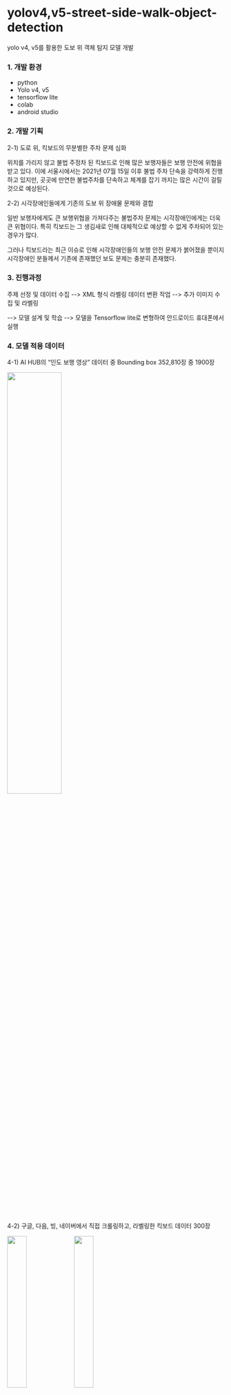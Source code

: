 # yolov4,v5-street-side-walk-object-detection
yolo v4, v5를 활용한 도보 위 객체 탐지 모델 개발

### 1. 개발 환경

- python
- Yolo v4, v5
- tensorflow lite
- colab
- android studio

### 2. 개발 기획

2-1) 도로 위, 킥보드의 무분별한 주차 문제 심화

위치를 가리지 않고 불법 주정차 된 킥보드로 인해 많은 보행자들은 보행 안전에 위협을 받고 있다. 이에 서울시에서는 2021년 07월 15일 이후 불법 주차 단속을 강력하게 진행하고 있지만, 곳곳에 만연한 불법주차를 단속하고 체계를 잡기 까지는 많은 시간이 걸릴 것으로 예상된다. 
  
2-2) 시각장애인들에게 기존의 도보 위 장애물 문제와 결합

일반 보행자에게도 큰 보행위협을 가져다주는 불법주차 문제는 시각장애인에게는 더욱 큰 위협이다. 특히 킥보드는 그 생김새로 인해 대체적으로 예상할 수 없게 주차되어 있는 경우가 많다. 

그러나 킥보드라는 최근 이슈로 인해 시각장애인들의 보행 안전 문제가 붉어졌을 뿐이지 시각장애인 분들께서 기존에 존재했던 보도 문제는 충분히 존재했다. 

### 3. 진행과정

주제 선정 및 데이터 수집 --> XML 형식 라벨링 데이터 변환 작업 --> 추가 이미지 수집 및 라벨링

--> 모델 설계 및 학습 --> 모델을 Tensorflow lite로 변형하여 안드로이드 휴대폰에서 실행


### 4. 모델 적용 데이터

4-1) AI HUB의 “인도 보행 영상” 데이터 중 Bounding box 352,810장 중 1900장

<img width="50%" src="https://user-images.githubusercontent.com/87109907/144701690-881c13d4-75f3-45d5-a30c-2a35ebc240f5.png"/>


4-2) 구글, 다음, 빙, 네이버에서 직접 크롤링하고, 라벨링한 킥보드 데이터 300장

<img width="30%" src="https://user-images.githubusercontent.com/87109907/144701699-fa0c5a96-9ea5-4973-b694-7bdd3eb1ff88.png"/>  <img width="30%" src="https://user-images.githubusercontent.com/87109907/144701702-1da6f0b1-0005-4818-9758-d45be72ac3a7.png"/>


### 5. 적용 기술

실시간 객체 탐지 모델인 YOLO(You Look Only Once) 모델을 사용하여 외부기기에 적용할것이다.

기존의 R-CNN 모델은 이미지를 여러장으로 분할 후 CNN 모델을 이용해 이미지를 
분석했지만, YOLO 모델은 이미지 전체를 한번만 보는 특징이 있다.

또한, Faster R-CNN 모델(0.5FPS)보다 FPS가 월등히 빨라(45FPS) 돌발적인 상황에 가장 
어울리는 모델이다.

### 6. 분석 결과

<img width="50%" src="https://user-images.githubusercontent.com/87109907/144701782-00b65a40-9961-40b0-a24d-0bea966d8ea0.PNG"/>

### 7. 결과 이미지 검출 & 비디오 검출


<img width="45%" src="https://user-images.githubusercontent.com/87109907/144701800-ce81cecb-bbfc-4bdf-8e37-b728ed9dccee.png"/>

<img width="45%" src="https://user-images.githubusercontent.com/87109907/144701802-40faed93-8b1a-4db3-ab4a-7dc6558b5e17.png"/>

![ezgif com-gif-maker (500)](https://user-images.githubusercontent.com/87109907/150899082-0e0125a7-fd62-42a6-904c-f72bd1cacb27.gif)

### 8. Tensorflow lite로 변형하여 안드로이드에서 실행한 결과이미지

<img width="45%" src="https://user-images.githubusercontent.com/87109907/149281796-2af18de7-7f50-4f3d-9ac8-788f31fad6f6.jpg"/>

<img width="45%" src="https://user-images.githubusercontent.com/87109907/149281823-cfabe976-257c-4ff2-8b8b-1e2799f9ca8d.png"/>

<img width="45%" src="https://user-images.githubusercontent.com/87109907/149281836-663fbc0d-bb07-4593-b608-98d2c71dedcd.png"/>


### 9. 보완할점

컴퓨터에서 이미지나 영상을 detect할떄는 fps가 높고 inference time이 낮아 빠르게 객체를 인식하고 성능이 좋았으나,

모델을 tensorflow lite로 변형 후 안드로이드 모바일에서 실행했을땐 인식속도가 현저히 떨어졌다.

실제로 사용하기에 사용성이 많이 떨어진다. 컴퓨터에서 인식할 수 있는만큼 모바일에서 가능한 방법을 생각해봐야 겠다.

+ 모바일에서 말고 다른 외부기기에서도 사용할 수 있도록 추가해볼 예정이다.

### 10. 참고 & 활용 자료

- yolov4

https://github.com/AlexeyAB/darknet.git

- yolov5

https://github.com/ultralytics/yolov5.git

- yolo to tensorflow lite

https://github.com/haroonshakeel/tensorflow-yolov4-tflite





